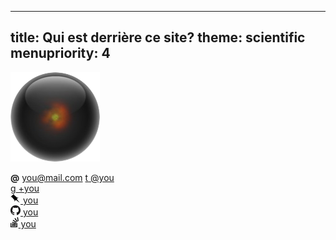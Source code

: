 -----
title: Qui est derrière ce site?
theme: scientific
menupriority: 4
-----

<img src="/Scratch/img/about/avatar.png" alt="Avatar" class="clean left"/>

**@** you@mail.com
[<span class="social">&#116;</span> @you](http://twitter.com/you)  
[<span class="social">&#0103;</span> +you](https://plus.google.com/000000000000000000000)  
[<img src="/Scratch/img/pinboard.png"  class="simple" style="height: 16px"/> you](http://pinboard.in/u:you)  
[<img src="/Scratch/img/GitHub-Mark-32px.png"  class="simple" style="height: 16px"/> you](http://github.com/you)  
[<img src="/Scratch/img/stackoverflow-logo.png"  class="simple" style="height: 16px"/> you](http://stackoverflow.com/users/40569/you)  
